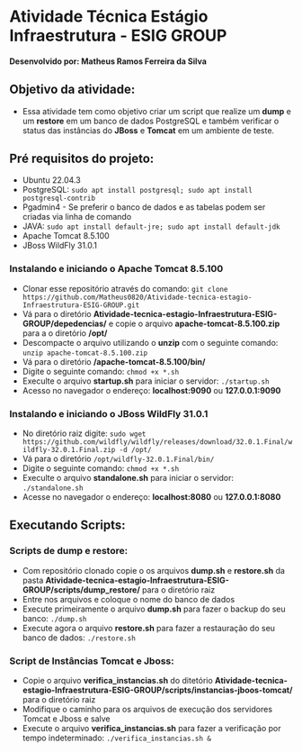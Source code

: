 # Atividade Técnica Estágio Infraestrutura - ESIG GROUP
#### Desenvolvido por: **Matheus Ramos Ferreira da Silva**

## Objetivo da atividade:
- Essa atividade tem como objetivo criar um script que realize um **dump** e um **restore** em um banco de dados PostgreSQL e também verificar o status das instâncias do **JBoss** e **Tomcat** em um ambiente de teste.

## Pré requisitos do projeto:
- Ubuntu 22.04.3
- PostgreSQL: ```sudo apt install postgresql; sudo apt install postgresql-contrib```
- Pgadmin4 - Se preferir o banco de dados e as tabelas podem ser criadas via linha de comando
- JAVA: ```sudo apt install default-jre; sudo apt install default-jdk```
- Apache Tomcat 8.5.100
- JBoss WildFly 31.0.1

### Instalando e iniciando o Apache Tomcat 8.5.100
- Clonar esse repositório através do comando: ```git clone https://github.com/Matheus0820/Atividade-tecnica-estagio-Infraestrutura-ESIG-GROUP.git```
- Vá para o diretório **Atividade-tecnica-estagio-Infraestrutura-ESIG-GROUP/depedencias/** e copie o arquivo **apache-tomcat-8.5.100.zip** para a o diretório **/opt/**
- Descompacte o arquivo utilizando o **unzip** com o seguinte comando: ```unzip apache-tomcat-8.5.100.zip```
- Vá para o diretório **/apache-tomcat-8.5.100/bin/**
- Digite o seguinte comando: ```chmod +x *.sh```
- Execulte o arquivo **startup.sh** para iniciar o servidor: ```./startup.sh```
- Acesso no navegador o endereço: **localhost:9090** ou **127.0.0.1:9090**

### Instalando e iniciando o JBoss WildFly 31.0.1
- No diretório raiz digite: ```sudo wget https://github.com/wildfly/wildfly/releases/download/32.0.1.Final/wildfly-32.0.1.Final.zip -d /opt/```
- Vá para o diretório ```/opt/wildfly-32.0.1.Final/bin/```
- Digite o seguinte comando: ```chmod +x *.sh```
- Execulte o arquivo **standalone.sh** para iniciar o servidor: ```./standalone.sh```
- Acesse no navegador o endereço: **localhost:8080** ou **127.0.0.1:8080**

## Executando Scripts:
### Scripts de **dump** e **restore**:
- Com repositório clonado copie o os arquivos **dump.sh** e **restore.sh** da pasta **Atividade-tecnica-estagio-Infraestrutura-ESIG-GROUP/scripts/dump_restore/** para o diretório raiz
- Entre nos arquivos e coloque o nome do banco de dados
- Execute primeiramente o arquivo **dump.sh** para fazer o backup do seu banco: ```./dump.sh```
- Execute agora o arquivo **restore.sh** para fazer a restauração do seu banco de dados: ```./restore.sh```

### Script de Instâncias **Tomcat** e **Jboss**:
- Copie o arquivo **verifica_instancias.sh** do ditetório **Atividade-tecnica-estagio-Infraestrutura-ESIG-GROUP/scripts/instancias-jboos-tomcat/** para o diretório raiz
- Modifique o caminho para os arquivos de execução dos servidores Tomcat e Jboss e salve
- Execute o arquivo **verifica_instancias.sh** para fazer a verificação por tempo indeterminado: ```./verifica_instancias.sh &```
 


